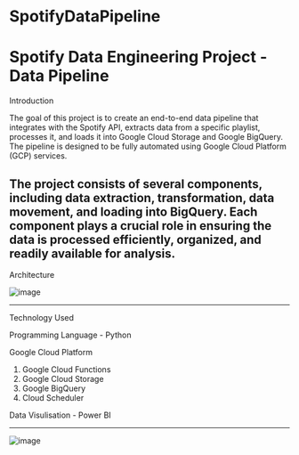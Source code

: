 # SpotifyDataPipeline
# Spotify Data Engineering Project - Data Pipeline

Introduction

The goal of this project is to create an end-to-end data pipeline that integrates with the Spotify API, extracts data from a specific playlist, processes it, and loads it into Google Cloud Storage and Google BigQuery. The pipeline is designed to be fully automated using Google Cloud Platform (GCP) services.

The project consists of several components, including data extraction, transformation, data movement, and loading into BigQuery. Each component plays a crucial role in ensuring the data is processed efficiently, organized, and readily available for analysis.
---
Architecture

![image](https://github.com/salmah52/SpotifyDataPipeline/assets/44398948/fd2ae5ff-75cd-4bde-b8f3-5b9a6b836069)


---
Technology Used

Programming Language - Python

Google Cloud Platform

1. Google Cloud Functions
2. Google Cloud Storage
3. Google BigQuery
4. Cloud Scheduler

Data Visulisation - Power BI

---
![image](https://github.com/salmah52/SpotifyDataPipeline/assets/44398948/40a729f8-c33b-4fc1-8bc2-ac114def7820)
